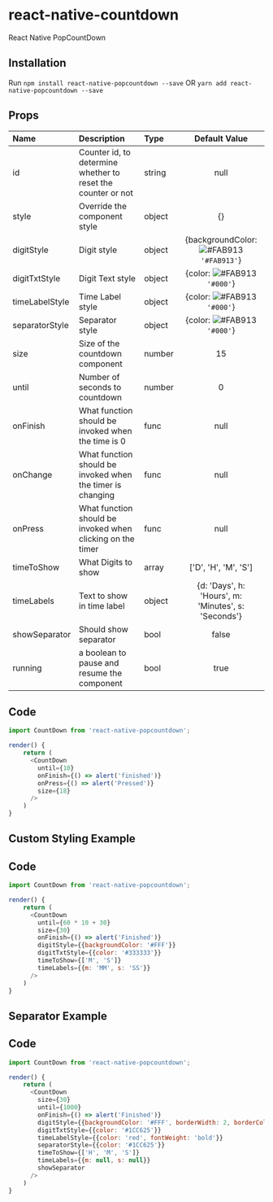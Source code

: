 # react-native-countdown

React Native PopCountDown

## Installation

Run `npm install react-native-popcountdown --save` OR `yarn add react-native-popcountdown --save`

## Props

| Name           | Description                                                  | Type   |                                      Default Value                                      |
| :------------- | :----------------------------------------------------------- | :----- | :-------------------------------------------------------------------------------------: |
| id             | Counter id, to determine whether to reset the counter or not | string |                                          null                                           |
| style          | Override the component style                                 | object |                                           {}                                            |
| digitStyle     | Digit style                                                  | object | {backgroundColor: ![#FAB913](https://placehold.it/15/FAB913/000000?text=+) `'#FAB913'`} |
| digitTxtStyle  | Digit Text style                                             | object |       {color: ![#FAB913](https://placehold.it/15/000000/000000?text=+) `'#000'`}        |
| timeLabelStyle | Time Label style                                             | object |       {color: ![#FAB913](https://placehold.it/15/000000/000000?text=+) `'#000'`}        |
| separatorStyle | Separator style                                              | object |       {color: ![#FAB913](https://placehold.it/15/000000/000000?text=+) `'#000'`}        |
| size           | Size of the countdown component                              | number |                                           15                                            |
| until          | Number of seconds to countdown                               | number |                                            0                                            |
| onFinish       | What function should be invoked when the time is 0           | func   |                                          null                                           |
| onChange       | What function should be invoked when the timer is changing   | func   |                                          null                                           |
| onPress        | What function should be invoked when clicking on the timer   | func   |                                          null                                           |
| timeToShow     | What Digits to show                                          | array  |                                  ['D', 'H', 'M', 'S']                                   |
| timeLabels     | Text to show in time label                                   | object |                   {d: 'Days', h: 'Hours', m: 'Minutes', s: 'Seconds'}                   |
| showSeparator  | Should show separator                                        | bool   |                                          false                                          |
| running        | a boolean to pause and resume the component                  | bool   |                                          true                                           |

## Code

```javascript
import CountDown from 'react-native-popcountdown';

render() {
    return (
      <CountDown
        until={10}
        onFinish={() => alert('finished')}
        onPress={() => alert('Pressed')}
        size={18}
      />
    )
}
```

## Custom Styling Example

## Code

```javascript
import CountDown from 'react-native-popcountdown';

render() {
    return (
      <CountDown
        until={60 * 10 + 30}
        size={30}
        onFinish={() => alert('Finished')}
        digitStyle={{backgroundColor: '#FFF'}}
        digitTxtStyle={{color: '#333333'}}
        timeToShow={['M', 'S']}
        timeLabels={{m: 'MM', s: 'SS'}}
      />
    )
}
```

## Separator Example

## Code

```javascript
import CountDown from 'react-native-popcountdown';

render() {
    return (
      <CountDown
        size={30}
        until={1000}
        onFinish={() => alert('Finished')}
        digitStyle={{backgroundColor: '#FFF', borderWidth: 2, borderColor: '#1CC625'}}
        digitTxtStyle={{color: '#1CC625'}}
        timeLabelStyle={{color: 'red', fontWeight: 'bold'}}
        separatorStyle={{color: '#1CC625'}}
        timeToShow={['H', 'M', 'S']}
        timeLabels={{m: null, s: null}}
        showSeparator
      />
    )
}
```
